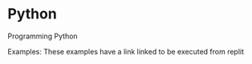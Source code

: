 # Python
Programming Python


Examples:
These examples have a link linked to be executed from replit
